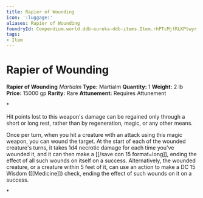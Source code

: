 ```yaml
---
title: Rapier of Wounding
icon: ':luggage:'
aliases: Rapier of Wounding
foundryId: Compendium.world.ddb-eureka-ddb-items.Item.rhPTcMjfRLKPtwyr
tags:
- Item
---
```


# Rapier of Wounding

**Rapier of Wounding**
_Martialm_
**Type:** Martialm
**Quantity:** 1
**Weight:** 2 lb
**Price:** 15000 gp
**Rarity:** Rare
**Attunement:** Requires Attunement

*<p>Hit points lost to this weapon's damage can be regained only through a short or long rest, rather than by regeneration, magic, or any other means.

Once per turn, when you hit a creature with an attack using this magic weapon, you can wound the target. At the start of each of the wounded creature's turns, it takes 1d4 necrotic damage for each time you've wounded it, and it can then make a [[/save con 15 format=long]], ending the effect of all such wounds on itself on a success. Alternatively, the wounded creature, or a creature within 5 feet of it, can use an action to make a DC 15 Wisdom ([[Medicine]]) check, ending the effect of such wounds on it on a success.</p>*